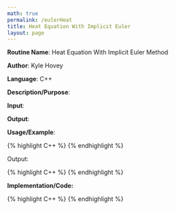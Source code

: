 ```yaml
---
math: true
permalink: /eulerHeat
title: Heat Equation With Implicit Euler
layout: page
---
```


**Routine Name**: Heat Equation With Implicit Euler Method

**Author**: Kyle Hovey

**Language**: C++

**Description/Purpose**:

**Input**:

**Output**:

**Usage/Example**:

{% highlight C++ %}
{% endhighlight %}

Output:

{% highlight C++ %}
{% endhighlight %}

**Implementation/Code:**

{% highlight C++ %}
{% endhighlight %}
